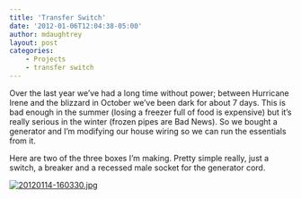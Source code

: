 ```yaml
---
title: 'Transfer Switch'
date: '2012-01-06T12:04:38-05:00'
author: mdaughtrey
layout: post
categories:
    - Projects
    - transfer switch
---
```


Over the last year we’ve had a long time without power; between Hurricane Irene and the blizzard in October we’ve been dark for about 7 days. This is bad enough in the summer (losing a freezer full of food is expensive) but it’s really serious in the winter (frozen pipes are Bad News). So we bought a generator and I’m modifying our house wiring so we can run the essentials from it.

Here are two of the three boxes I’m making. Pretty simple really, just a switch, a breaker and a recessed male socket for the generator cord.

[![20120114-160330.jpg](/assets/uploads/2012/01/20120114-160330.jpg)](/assets/uploads/2012/01/20120114-160330.jpg)
